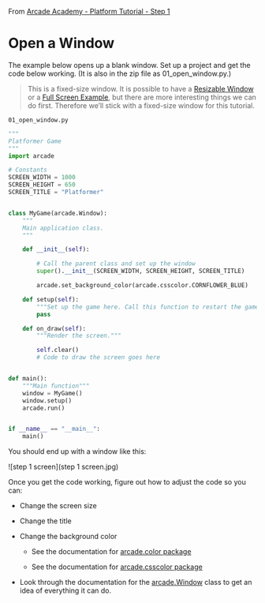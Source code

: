 From [Arcade Academy - Platform Tutorial - Step 1](https://api.arcade.academy/en/latest/examples/platform_tutorial/step_01.html#step-1-install-and-open-a-window)

# Open a Window

The example below opens up a blank window. Set up a project and get the code below working. (It is also in the zip file as 01_open_window.py.)

> This is a fixed-size window. It is possible to have a [Resizable Window](https://api.arcade.academy/en/latest/examples/resizable_window.html#resizable-window) or a [Full Screen Example](https://api.arcade.academy/en/latest/examples/full_screen_example.html#full-screen-example), but there are more interesting things we can do first. Therefore we’ll stick with a fixed-size window for this tutorial.

`01_open_window.py`

```python
"""
Platformer Game
"""
import arcade

# Constants
SCREEN_WIDTH = 1000
SCREEN_HEIGHT = 650
SCREEN_TITLE = "Platformer"


class MyGame(arcade.Window):
    """
    Main application class.
    """

    def __init__(self):

        # Call the parent class and set up the window
        super().__init__(SCREEN_WIDTH, SCREEN_HEIGHT, SCREEN_TITLE)

        arcade.set_background_color(arcade.csscolor.CORNFLOWER_BLUE)

    def setup(self):
        """Set up the game here. Call this function to restart the game."""
        pass

    def on_draw(self):
        """Render the screen."""

        self.clear()
        # Code to draw the screen goes here


def main():
    """Main function"""
    window = MyGame()
    window.setup()
    arcade.run()


if __name__ == "__main__":
    main()

``` 
You should end up with a window like this:

![step 1 screen](step 1 screen.jpg)

Once you get the code working, figure out how to adjust the code so you can:

* Change the screen size

* Change the title

* Change the background color

	- See the documentation for [arcade.color package](https://api.arcade.academy/en/latest/arcade.color.html#color)

	- See the documentation for [arcade.csscolor package](https://api.arcade.academy/en/latest/arcade.csscolor.html#csscolor)

* Look through the documentation for the [arcade.Window](https://api.arcade.academy/en/latest/api/window.html#arcade.Window) class to get an idea of everything it can do.
